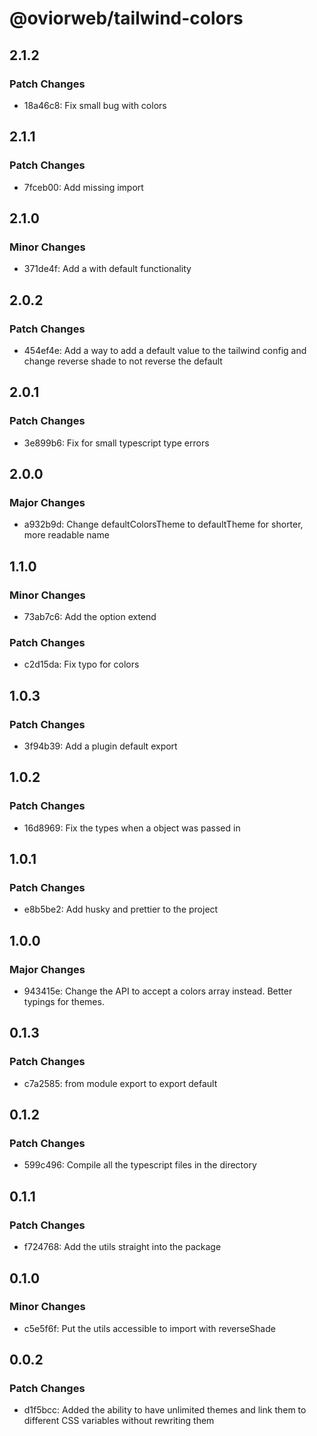 # @oviorweb/tailwind-colors

## 2.1.2

### Patch Changes

- 18a46c8: Fix small bug with colors

## 2.1.1

### Patch Changes

- 7fceb00: Add missing import

## 2.1.0

### Minor Changes

- 371de4f: Add a with default functionality

## 2.0.2

### Patch Changes

- 454ef4e: Add a way to add a default value to the tailwind config and change reverse shade to not reverse the default

## 2.0.1

### Patch Changes

- 3e899b6: Fix for small typescript type errors

## 2.0.0

### Major Changes

- a932b9d: Change defaultColorsTheme to defaultTheme for shorter, more readable name

## 1.1.0

### Minor Changes

- 73ab7c6: Add the option extend

### Patch Changes

- c2d15da: Fix typo for colors

## 1.0.3

### Patch Changes

- 3f94b39: Add a plugin default export

## 1.0.2

### Patch Changes

- 16d8969: Fix the types when a object was passed in

## 1.0.1

### Patch Changes

- e8b5be2: Add husky and prettier to the project

## 1.0.0

### Major Changes

- 943415e: Change the API to accept a colors array instead. Better typings for themes.

## 0.1.3

### Patch Changes

- c7a2585: from module export to export default

## 0.1.2

### Patch Changes

- 599c496: Compile all the typescript files in the directory

## 0.1.1

### Patch Changes

- f724768: Add the utils straight into the package

## 0.1.0

### Minor Changes

- c5e5f6f: Put the utils accessible to import with reverseShade

## 0.0.2

### Patch Changes

- d1f5bcc: Added the ability to have unlimited themes and link them to different CSS variables without rewriting them
